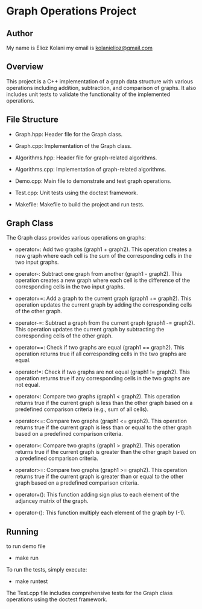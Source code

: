 # Graph Operations Project
## Author
My name is Elioz Kolani
my email is kolanielioz@gmail.com

## Overview

This project is a C++ implementation of a graph data structure with various operations including addition, subtraction, and comparison of graphs. It also includes unit tests to validate the functionality of the implemented operations.

## File Structure

+ Graph.hpp: Header file for the Graph class.

+ Graph.cpp: Implementation of the Graph class.

+ Algorithms.hpp: Header file for graph-related algorithms.

+ Algorithms.cpp: Implementation of graph-related algorithms.
    
+ Demo.cpp: Main file to demonstrate and test graph operations.
    
+ Test.cpp: Unit tests using the doctest framework.

+ Makefile: Makefile to build the project and run tests.


## Graph Class

The Graph class provides various operations on graphs:

+ operator+: Add two graphs (graph1 + graph2). This operation creates a new graph where each cell is the sum of the corresponding cells in the two input graphs.

+ operator-: Subtract one graph from another (graph1 - graph2). This operation creates a new graph where each cell is the difference of the corresponding cells in the two input graphs.

+ operator+=: Add a graph to the current graph (graph1 += graph2). This operation updates the current graph by adding the corresponding cells of the other graph.
    
+ operator-=: Subtract a graph from the current graph (graph1 -= graph2). This operation updates the current graph by subtracting the corresponding cells of the other graph.
    
+ operator==: Check if two graphs are equal (graph1 == graph2). This operation returns true if all corresponding cells in the two graphs are equal.
    
+ operator!=: Check if two graphs are not equal (graph1 != graph2). This operation returns true if any corresponding cells in the two graphs are not equal.
    
+ operator<: Compare two graphs (graph1 < graph2). This operation returns true if the current graph is less than the other graph based on a predefined comparison criteria (e.g., sum of all cells).
    
+ operator<=: Compare two graphs (graph1 <= graph2). This operation returns true if the current graph is less than or equal to the other graph based on a predefined comparison criteria.
    
+ operator>: Compare two graphs (graph1 > graph2). This operation returns true if the current graph is greater than the other graph based on a predefined comparison criteria.
    
+ operator>=: Compare two graphs (graph1 >= graph2). This operation returns true if the current graph is greater than or equal to the other graph based on a predefined comparison criteria.
    
+ operator+():  This function adding sign plus to each element of the adjancey matrix of the graph.

+ operator-():  This function multiply each element of the graph by (-1).

## Running

to run demo file

+ make run



To run the tests, simply execute:

+ make runtest

The Test.cpp file includes comprehensive tests for the Graph class operations using the doctest framework.


